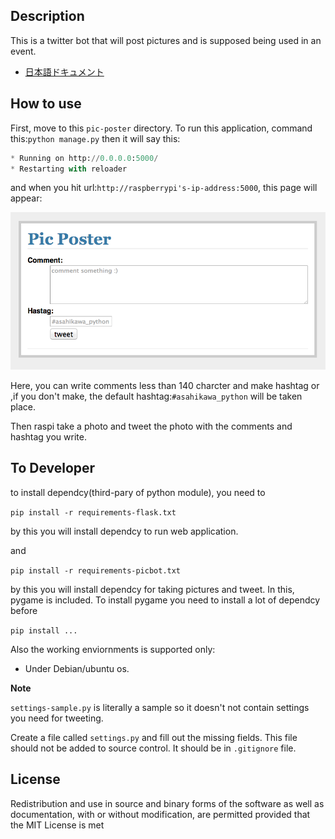 Description
------------
This is a twitter bot that will post pictures and is supposed being used in an event.

* [日本語ドキュメント](doc/ja/README.md)

How to use
----------
First, move to this `pic-poster` directory.
To run this application, command this:`python manage.py` then 
it will say this:

```python
* Running on http://0.0.0.0:5000/
* Restarting with reloader
```

and when you hit url:`http://raspberrypi's-ip-address:5000`,
this page will appear:

![index](doc/img/index.png)

Here, you can write comments less than 140 charcter and 
make hashtag or ,if you don't make,
the default hashtag:`#asahikawa_python` will be taken place.

Then raspi take a photo and 
tweet the photo with the comments and hashtag you write.

To Developer
------------
to install dependcy(third-pary of python module),
you need to

```pip install -r requirements-flask.txt```

by this you will install dependcy to run web application.

and 

```pip install -r requirements-picbot.txt```

by this you will install dependcy for taking 
pictures and tweet.
In this, pygame is included.
To install pygame you need to install a lot of dependcy before

`pip install ...`

Also the working enviornments is supported only:
* Under Debian/ubuntu os.

**Note**

`settings-sample.py` is literally a sample so it doesn't not contain
settings you need for tweeting.

Create a file called `settings.py` and fill out the missing
fields.
This file should not be added to source control. It should be in `.gitignore` file.


License
-------
Redistribution and use in source and binary forms 
of the software as well as documentation,
 with or without modification,
 are permitted provided that the MIT License is met




